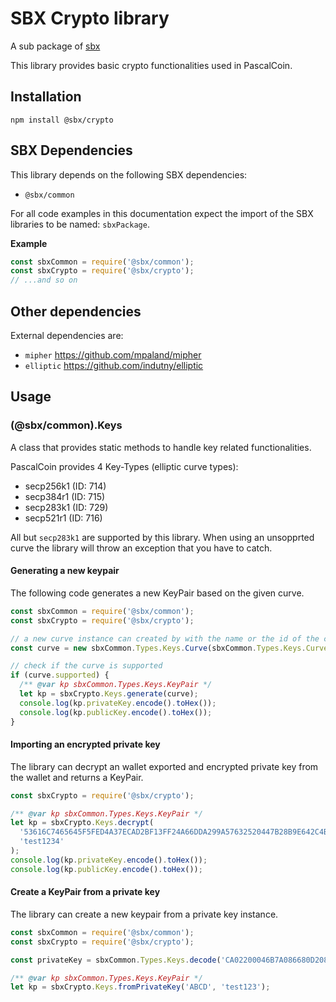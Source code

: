 # SBX Crypto library

A sub package of [sbx](http://www.github.com/techworker/sbx)

This library provides basic crypto functionalities used in PascalCoin.

## Installation

`npm install @sbx/crypto`

## SBX Dependencies

This library depends on the following SBX dependencies:

 - `@sbx/common`
 
For all code examples in this documentation expect the import of the SBX 
libraries to be named: `sbxPackage`.

**Example**

```js
const sbxCommon = require('@sbx/common');
const sbxCrypto = require('@sbx/crypto');
// ...and so on
```

## Other dependencies

External dependencies are:

 - `mipher` https://github.com/mpaland/mipher
 - `elliptic` https://github.com/indutny/elliptic

## Usage

### (@sbx/common).Keys

A class that provides static methods to handle key related functionalities.

PascalCoin provides 4 Key-Types (elliptic curve types):

 - secp256k1 (ID: 714)
 - secp384r1 (ID: 715)
 - secp283k1 (ID: 729)
 - secp521r1 (ID: 716)
 
All but `secp283k1` are supported by this library. When using an unsopprted
curve the library will throw an exception that you have to catch.

#### Generating a new keypair

The following code generates a new KeyPair based on the given curve.

```js
const sbxCommon = require('@sbx/common');
const sbxCrypto = require('@sbx/crypto');

// a new curve instance can created by with the name or the id of the curve
const curve = new sbxCommon.Types.Keys.Curve(sbxCommon.Types.Keys.Curve.CI_SECP256K1());

// check if the curve is supported
if (curve.supported) {
  /** @var kp sbxCommon.Types.Keys.KeyPair */
  let kp = sbxCrypto.Keys.generate(curve);
  console.log(kp.privateKey.encode().toHex());
  console.log(kp.publicKey.encode().toHex());
}
```

#### Importing an encrypted private key

The library can decrypt an wallet exported and encrypted private key from the 
wallet and returns a KeyPair.

```js
const sbxCrypto = require('@sbx/crypto');

/** @var kp sbxCommon.Types.Keys.KeyPair */
let kp = sbxCrypto.Keys.decrypt(
  '53616C7465645F5FED4A37ECAD2BF13FF24A66DDA299A57632520447B28B9E642C4B2A301CACC217FBD7713F6282C20CCCFDC5FFD2AB93A8E48D8C2C81704D36', 
  'test1234'
);
console.log(kp.privateKey.encode().toHex());
console.log(kp.publicKey.encode().toHex());
```

#### Create a KeyPair from a private key 

The library can create a new keypair from a private key instance.

```js
const sbxCommon = require('@sbx/common');
const sbxCrypto = require('@sbx/crypto');

const privateKey = sbxCommon.Types.Keys.decode('CA02200046B7A086680D208272F6982F574FE226042F30D049F9A226283FC3346506411D');

/** @var kp sbxCommon.Types.Keys.KeyPair */
let kp = sbxCrypto.Keys.fromPrivateKey('ABCD', 'test123');
```

